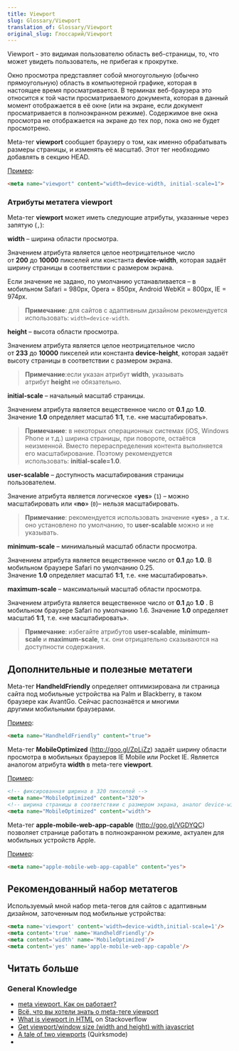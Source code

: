 ```yaml
---
title: Viewport
slug: Glossary/Viewport
translation_of: Glossary/Viewport
original_slug: Глоссарий/Viewport
---
```

Viewport - это видимая пользователю область веб-страницы, то, что может увидеть пользователь, не прибегая к прокрутке.

Окно просмотра представляет собой многоугольную (обычно прямоугольную) область в компьютерной графике, которая в настоящее время просматривается. В терминах веб-браузера это относится к той части просматриваемого документа, которая в данный момент отображается в её окне (или на экране, если документ просматривается в полноэкранном режиме).
Содержимое вне окна просмотра не отображается на экране до тех пор, пока оно не будет просмотрено.

Meta-тег **viewport** сообщает браузеру о том, как именно обрабатывать размеры страницы, и изменять её масштаб. Этот тег необходимо добавлять в секцию HEAD.

<u>Пример</u>:

```html
<meta name="viewport" content="width=device-width, initial-scale=1">
```

### Атрибуты метатега viewport

Meta-тег **viewport** может иметь следующие атрибуты, указанные через запятую (`,`):

**width** – ширина области просмотра.

Значением атрибута является целое неотрицательное число от **200** до **10000** пикселей или константа **device-width**, которая задаёт ширину страницы в соответствии с размером экрана.

Если значение не задано, по умолчанию устанавливается – в мобильном Safari = 980px, Opera = 850px, Android WebKit = 800px, IE = 974px.

> **Примечание**: для сайтов с адаптивным дизайном рекомендуется использовать: `width=device-width`.

**height** – высота области просмотра.

Значением атрибута является целое неотрицательное число от **233** до **10000** пикселей или константа **device-height**, которая задаёт высоту страницы в соответствии с размером экрана.

> **Примечание**:если указан атрибут **width**, указывать атрибут **height** не обязательно.

**initial-scale** – начальный масштаб страницы.

Значением атрибута является вещественное число от **0.1** до **1.0**. Значение **1.0** определяет масштаб **1:1**, т.е. «не масштабировать».

> **Примечание**: в некоторых операционных системах (iOS, Windows Phone и т.д.) ширина страницы, при повороте, остаётся неизменной. Вместо перераспределения контента выполняется его масштабирование. Поэтому рекомендуется использовать: **initial-scale=1.0**.

**user-scalable** – доступность масштабирования страницы пользователем.

Значение атрибута является логическое «**yes**» (`1`) – можно масштабировать или «**no**» (`0`)– нельзя масштабировать.

> **Примечание**: рекомендуется использовать значение «**yes**» , а т.к. оно установлено по умолчанию, то **user-scalable** можно и не указывать.

**minimum-scale** – минимальный масштаб области просмотра.

Значением атрибута является вещественное число от **0.1** до **1.0**. В мобильном браузере Safari по умолчанию 0.25. Значение **1.0** определяет масштаб **1:1**, т.е. «не масштабировать».

**maximum-scale** – максимальный масштаб области просмотра.

Значением атрибута является вещественное число от **0.1** до **1.0** . В мобильном браузере Safari по умолчанию 1.6. Значение **1.0** определяет масштаб **1:1**, т.е. «не масштабировать».

> **Примечание**: избегайте атрибутов **user-scalable**, **minimum-scale** и **maximum-scale**, т.к. они отрицательно сказываются на доступности содержания.

## Дополнительные и полезные метатеги

Meta-тег **HandheldFriendly** определяет оптимизирована ли страница сайта под мобильные устройства на Palm и Blackberry, в таком браузере как AvantGo. Сейчас распознаётся и многими другими мобильными браузерами.

<u>Пример</u>:

```html
<meta name="HandheldFriendly" content="true">
```

Meta-тег **MobileOptimized** (<http://goo.gl/ZpLjZz>) задаёт ширину области просмотра в мобильных браузеров IE Mobile или Pocket IE. Является аналогом атрибута **width** в meta-теге **viewport**.

<u>Пример</u>:

```html
<!-- фиксированная ширина в 320 пикселей -->
<meta name="MobileOptimized" content="320">
<!-- ширина страницы в соответствии с размером экрана, аналог device-width -->
<meta name="MobileOptimized" content="width">
```

Meta-тег **apple-mobile-web-app-capable** (<http://goo.gl/VGDYQC>) позволяет странице работать в полноэкранном режиме, актуален для мобильных устройств Apple.

<u>Пример</u>:

```html
<meta name="apple-mobile-web-app-capable" content="yes">
```

## Рекомендованный набор метатегов

Используемый мной набор meta-тегов для сайтов с адаптивным дизайном, заточенным под мобильные устройства:

```html
<meta name='viewport' content='width=device-width,initial-scale=1'/>
<meta content='true' name='HandheldFriendly'/>
<meta content='width' name='MobileOptimized'/>
<meta content='yes' name='apple-mobile-web-app-capable'/>
```

## Читать больше

### General Knowledge

- [meta viewport. Как он работает?](https://itchief.ru/lessons/html-and-css/meta-viewport-how-it-works)
- [Всё, что вы хотели знать о meta-теге viewport](http://www.chuvyr.ru/2015/04/meta-viewport.html)
- [What is viewport in HTML](https://stackoverflow.com/questions/2939693/what-is-viewport-in-html) on Stackoverflow
- [Get viewport/window size (width and height) with javascript](https://andylangton.co.uk/blog/development/get-viewportwindow-size-width-and-height-javascript)
- [A tale of two viewports](https://www.quirksmode.org/mobile/viewports.html) (Quirksmode)
-
